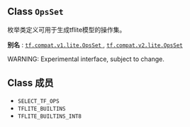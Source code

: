 

## Class  `OpsSet` 
枚举类定义可用于生成tflite模型的操作集。

**别名** : [ `tf.compat.v1.lite.OpsSet` ](/api_docs/python/tf/lite/OpsSet), [ `tf.compat.v2.lite.OpsSet` ](/api_docs/python/tf/lite/OpsSet)

WARNING: Experimental interface, subject to change.

## Class 成员
-  `SELECT_TF_OPS`  
-  `TFLITE_BUILTINS`  
-  `TFLITE_BUILTINS_INT8`  
